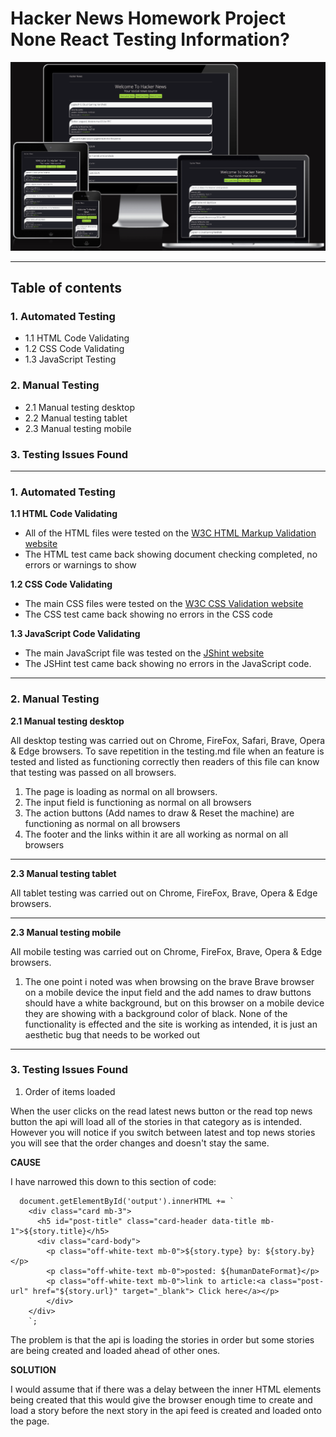 # **Hacker News Homework Project None React Testing Information?**

![Homepage displayed on multiple devices](./assets/images/am-i-responsive.png)

<hr>

## **Table of contents** ##

### **1. Automated Testing** ###

* 1.1 HTML Code Validating 
* 1.2 CSS Code Validating
* 1.3 JavaScript Testing

### **2. Manual Testing** ###

* 2.1 Manual testing desktop
* 2.2 Manual testing tablet
* 2.3 Manual testing mobile

### **3. Testing Issues Found** ###

<hr>

### **1. Automated Testing** ###

**1.1 HTML Code Validating**

* All of the HTML files were tested on the [W3C HTML Markup Validation website](https://validator.w3.org/)
* The HTML test came back showing document checking completed, no errors or warnings to show

**1.2 CSS Code Validating**

* The main CSS files were tested on the [W3C CSS  Validation website](https://jigsaw.w3.org/css-validator/) 
* The CSS test came back showing no errors in the CSS code

**1.3 JavaScript Code Validating**

* The main JavaScript file was tested on the [JShint website](https://jshint.com/)
* The JSHint test came back showing no errors in the JavaScript code.

<hr>

### **2. Manual Testing** ###

**2.1 Manual testing desktop**

All desktop testing was carried out on Chrome, FireFox, Safari, Brave, Opera & Edge browsers. To save repetition in the testing.md file when an feature is tested and listed as functioning correctly then readers of this file can know that testing was passed on all browsers. 

1. The page is loading as normal on all browsers. 
2. The input field is functioning as normal on all browsers 
3. The action buttons (Add names to draw & Reset the machine) are functioning as normal on all browsers 
4. The footer and the links within it are all working as normal on all browsers 

<hr>

**2.3 Manual testing tablet**

All tablet testing was carried out on Chrome, FireFox, Brave, Opera & Edge browsers.

<hr>

**2.3 Manual testing mobile**

All mobile testing was carried out on Chrome, FireFox, Brave, Opera & Edge browsers.

1. The one point i noted was when browsing on the brave Brave browser on a mobile device the input field and the add names to draw buttons should have a white background, but on this browser on a  mobile device they are showing with a background color of black. None of the functionality is effected and the site is working as intended, it is just an aesthetic bug that needs to be worked out

<hr>

### **3. Testing Issues Found** ###

1. Order of items loaded<br/>
  
  When the user clicks on the read latest news button or the read top news button the api will load all of the stories in that category as is intended. However you will notice if you switch between latest and top news stories you will see that the order changes and doesn't stay the same. 

  **CAUSE**

  I have narrowed this down to this section of code: 

      document.getElementById('output').innerHTML += `
        <div class="card mb-3">
          <h5 id="post-title" class="card-header data-title mb-1">${story.title}</h5>
          <div class="card-body">
            <p class="off-white-text mb-0">${story.type} by: ${story.by}</p>
            <p class="off-white-text mb-0">posted: ${humanDateFormat}</p>
            <p class="off-white-text mb-0">link to article:<a class="post-url" href="${story.url}" target="_blank"> Click here</a></p>
            </div>
        </div>
        `;

  The problem is that the api is loading the stories in order but some stories are being created and loaded ahead of other ones.

  **SOLUTION**

  I would assume that if there was a delay between the inner HTML elements being created that this would give the browser enough time to create and load a story before the next story in the api feed is created and loaded onto the page.